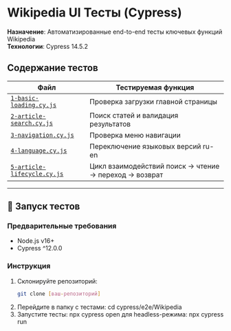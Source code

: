 # Wikipedia UI Тесты (Cypress)

**Назначение**: Автоматизированные end-to-end тесты ключевых функций Wikipedia  
**Технологии**: Cypress 14.5.2


## Содержание тестов

| Файл | Тестируемая функция |
|-------|---------------------|
| [`1-basic-loading.cy.js`](#) | Проверка загрузки главной страницы |
| [`2-article-search.cy.js`](#) | Поиск статей и валидация результатов |
| [`3-navigation.cy.js`](#) | Проверка меню навигации | 
| [`4-language.cy.js`](#) | Переключение языковых версий ru-en |
| [`5-article-lifecycle.cy.js`](#) | Цикл взаимодействий поиск → чтение → переход → возврат |

---

## 🚀 Запуск тестов

### Предварительные требования
- Node.js v16+
- Cypress ^12.0.0

### Инструкция
1. Склонируйте репозиторий:
   ```bash
   git clone [ваш-репозиторий]
2.  Перейдите в папку с тестами:
    cd cypress/e2e/Wikipedia
3. Запустите тесты:
    npx cypress open
   для headless-режима:
    npx cypress run
    